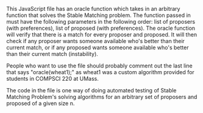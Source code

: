 This JavaScript file has an oracle function which takes in an arbitrary function that solves the Stable Matching problem.
The function passed in must have the following parameters in the following order: list of proposers (with preferences), list of proposed (with preferences).
The oracle function will verify that there is a match for every proposer and proposed.
It will then check if any proposer wants someone available who's better than their current match, or if any proposed wants someone available who's better than their current match (instability).

People who want to use the file should probably comment out the last line that says "oracle(wheat1);" as wheat1 was a custom algorithm provided for students in COMPSCI 220 at UMass.

The code in the file is one way of doing automated testing of Stable Matching Problem's solving algorithms for an arbitrary set of proposers and proposed of a given size n.
